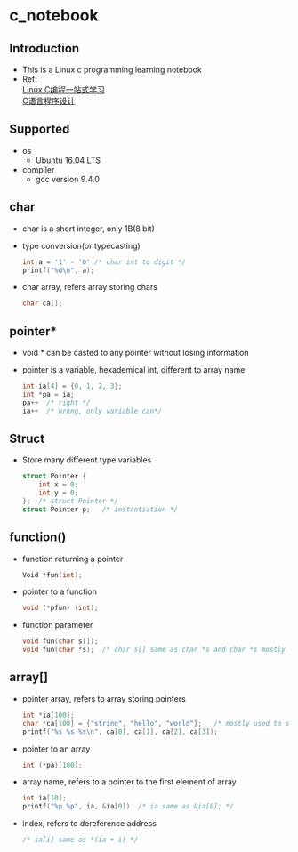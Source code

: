 # c_notebook

## Introduction

- This is a Linux c programming learning notebook
- Ref:\
[Linux C编程一站式学习](https://linux-c-learning-all-in-one.readthedocs.io/zh_CN/latest/index.html)\
[C语言程序设计](https://book.douban.com/subject/1139336/)

## Supported

- os
  - Ubuntu 16.04 LTS
- compiler
  - gcc version 9.4.0

## char

- char is a short integer, only 1B(8 bit)

- type conversion(or typecasting)

  ```C
  int a = '1' - '0'	/* char int to digit */
  printf("%d\n", a);
  ```

- char array, refers array storing chars

    ```C
    char ca[];
    ```

## pointer\*

- void * can be casted to any pointer without losing information

- pointer is a variable, hexademical int, different to array name

  ```C
  int ia[4] = {0, 1, 2, 3};
  int *pa = ia;
  pa++	/* right */
  ia++	/* wrong, only variable can*/
  ```

## Struct

-   Store many different type variables

    ```C
    struct Pointer {
        int x = 0;
        int y = 0;
    };	/* struct Pointer */
    struct Pointer p;	/* instantiation */
    ```
    

## function()

-   function returning a pointer

    ```C
    Void *fun(int);
    ```

-   pointer to a function

    ```C
    void (*pfun) (int);
    ```

-   function parameter

    ```C
    void fun(char s[]);
    void fun(char *s);	/* char s[] same as char *s and char *s mostly used */
    ```

## array[]

-   pointer array, refers to array storing pointers

    ```C
    int *ia[100];
    char *ca[100] = {"string", "hello", "world"};	/* mostly used to save string */
    printf("%s %s %s\n", ca[0], ca[1], ca[2], ca[3]);
    ```

-   pointer to an array

    ```C
    int (*pa)[100];
    ```

-   array name, refers to a pointer to the first element of array

    ```C
    int ia[10]; 
    printf("%p %p", ia, &ia[0])  /* ia same as &ia[0]; */
    ```

-   index, refers to dereference address

    ```C
    /* ia[i] same as *(ia + i) */
    ```
    
    

